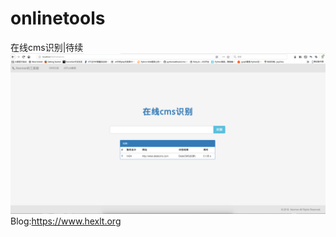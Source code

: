 # onlinetools
在线cms识别|待续
![show](%E6%B7%B1%E5%BA%A6%E6%88%AA%E5%9B%BE_%E9%80%89%E6%8B%A9%E5%8C%BA%E5%9F%9F_20180131004028.png)
Blog:https://www.hexlt.org
